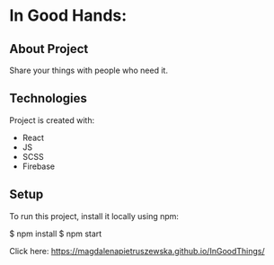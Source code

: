 # In Good Hands:

## About Project 
Share your things with people who need it.

## Technologies
Project is created with:
* React
* JS
* SCSS
* Firebase


## Setup
To run this project, install it locally using npm:

$ npm install
$ npm start



Click here: https://magdalenapietruszewska.github.io/InGoodThings/

